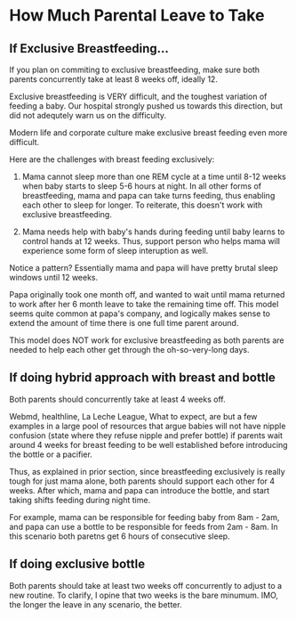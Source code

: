 # How Much Parental Leave to Take

## If Exclusive Breastfeeding...

If you plan on commiting to exclusive breastfeeding, make sure both parents concurrently take at least 8 weeks off, ideally 12.

Exclusive breastfeeding is VERY difficult, and the toughest variation of feeding a baby. Our hospital strongly pushed us towards this direction, but did not adequtely warn us on the difficulty.

Modern life and corporate culture make exclusive breast feeding even more difficult.

Here are the challenges with breast feeding exclusively:

1. Mama cannot sleep more than one REM cycle at a time until 8-12 weeks when baby starts to sleep 5-6 hours at night. In all other forms of breastfeeding, mama and papa can take turns feeding, thus enabling each other to sleep for longer. To reiterate, this doesn't work with exclusive breastfeeding.

1. Mama needs help with baby's hands during feeding until baby learns to control hands at 12 weeks. Thus, support person who helps mama will experience some form of sleep interuption as well.

Notice a pattern? Essentially mama and papa will have pretty brutal sleep windows until 12 weeks.

Papa originally took one month off, and wanted to wait until mama returned to work after her 6 month leave to take the remaining time off. This model seems quite common at papa's company, and logically makes sense to extend the amount of time there is one full time parent around.

This model does NOT work for exclusive breastfeeding as both parents are needed to help each other get through the oh-so-very-long days.

## If doing hybrid approach with breast and bottle

Both parents should concurrently take at least 4 weeks off.

Webmd, healthline, La Leche League, What to expect, are but a few examples in a large pool of resources that argue babies will not have nipple confusion (state where they refuse nipple and prefer bottle) if parents wait around 4 weeks for breast feeding to be well established before introducing the bottle or a pacifier.

Thus, as explained in prior section, since breastfeeding exclusively is really tough for just mama alone, both parents should support each other for 4 weeks. After which, mama and papa can introduce the bottle, and start taking shifts feeding during night time.

For example, mama can be responsible for feeding baby from 8am - 2am, and papa can use a bottle to be responsible for feeds from 2am - 8am. In this scenario both paretns get 6 hours of consecutive sleep.

## If doing exclusive bottle

Both parents should take at least two weeks off concurrently to adjust to a new routine. To clarify, I opine that two weeks is the bare minumum. IMO, the longer the leave in any scenario, the better.
